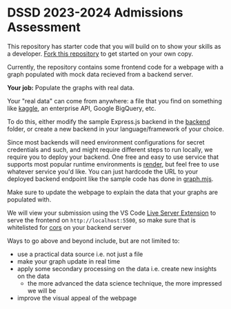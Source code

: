 # DSSD 2023-2024 Admissions Assessment

This repository has starter code that you will build on to show your skills as a developer. [Fork this repository](https://github.com/DSSD-Madison/oa-2023-24/fork) to get started on your own copy.

Currently, the repository contains some frontend code for a webpage with a graph populated with mock data recieved from a backend server.

**Your job:** Populate the graphs with real data.

Your "real data" can come from anywhere: a file that you find on something like [kaggle](https://www.kaggle.com/), an enterprise API, Google BigQuery, etc.

To do this, either modify the sample Express.js backend in the [backend](./backend/) folder, or create a new backend in your language/framework of your choice.

Since most backends will need environment configurations for secret credentials and such, and might require different steps to run locally, we require you to deploy your backend. One free and easy to use service that supports most popular runtime environments is [render](https://render.com), but feel free to use whatever service you'd like. You can just hardcode the URL to your deployed backend endpoint like the sample code has done in [graph.mjs](./frontend/graph.mjs).

Make sure to update the webpage to explain the data that your graphs are populated with.

We will view your submission using the VS Code [Live Server Extension](https://marketplace.visualstudio.com/items?itemName=ritwickdey.LiveServer) to serve the frontend on `http://localhost:5500`, so make sure that is whitelisted for [cors](https://developer.mozilla.org/en-US/docs/Web/HTTP/CORS) on your backend server

Ways to go above and beyond include, but are not limited to:
- use a practical data source i.e. not just a file
- make your graph update in real time
- apply some secondary processing on the data i.e. create new insights on the data
  - the more advanced the data science technique, the more impressed we will be
- improve the visual appeal of the webpage

